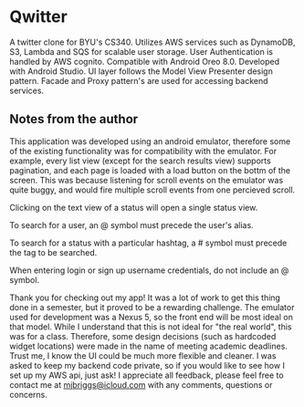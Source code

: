 # Qwitter
A twitter clone for BYU's CS340. Utilizes AWS services such as DynamoDB, S3, Lambda and SQS for scalable user storage. 
User Authentication is handled by AWS cognito. Compatible with Android Oreo 8.0. Developed with Android Studio. UI layer follows the Model View Presenter design pattern. Facade and Proxy pattern's are used for accessing backend services. 

## Notes from the author 
This application was developed using an android emulator, therefore some of the existing functionality was for compatibility 
with the emulator. For example, every list view (except for the search results view) supports pagination, and each page is 
loaded with a load button on the bottm of the screen. This was because listening for scroll events on the emulator was quite 
buggy, and would fire multiple scroll events from one percieved scroll.  

Clicking on the text view of a status will open a single status view. 

To search for a user, an @ symbol must precede the user's alias. 

To search for a status with a particular hashtag, a # symbol must precede the tag to be searched. 

When entering login or sign up username credentials, do not include an @ symbol.

Thank you for checking out my app! It was a lot of work to get this thing done in a semester, but it proved to be a rewarding 
challenge. The emulator used for development was a Nexus 5, so the front end will be most ideal on that model. While I understand that this is not ideal for "the real world", this was for a class. Therefore, some design decisions (such as hardcoded widget locations) were made in the name of meeting academic deadlines. Trust me, I know the UI could be much more flexible and cleaner. I was asked to keep my backend code private, so if you would like to see how I set up my AWS api, just ask! I appreciate all feedback, please feel free to contact me at mjbriggs@icloud.com with any comments, questions or concerns. 




